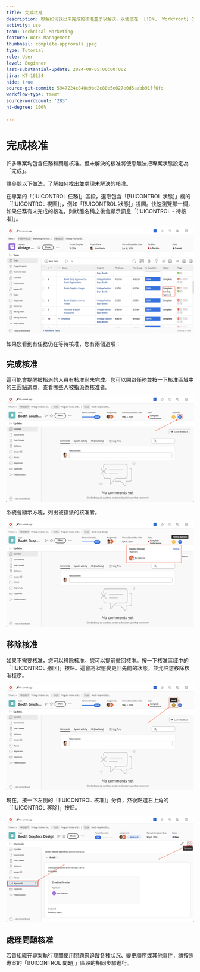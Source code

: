 ```yaml
---
title: 完成核准
description: 瞭解如何找出未完成的核准並予以解決，以便您在  [!DNL  Workfront] 的專案可以結案。
activity: use
team: Technical Marketing
feature: Work Management
thumbnail: complete-approvals.jpeg
type: Tutorial
role: User
level: Beginner
last-substantial-update: 2024-08-05T00:00:00Z
jira: KT-10134
hide: true
source-git-commit: 5947224c840e9bd2c80e5e027e0d5aabb91ff6fd
workflow-type: tm+mt
source-wordcount: '283'
ht-degree: 100%

---
```


# 完成核准

許多專案均包含任務和問題核准。但未解決的核准將使您無法把專案狀態設定為「完成」。

請參閱以下做法，了解如何找出並處理未解決的核准。

在專案的「[!UICONTROL 任務]」區段，選取包含「[!UICONTROL 狀態]」欄的「[!UICONTROL 視圖]」，例如「[!UICONTROL 狀態]」視圖。快速瀏覽那一欄，如果任務有未完成的核准，則狀態名稱之後會顯示訊息「[!UICONTROL - 待核准]」。

![專案顯示未完成核准](assets/pending-approval-1.png)

如果您看到有任務仍在等待核准，您有兩個選項：


## 完成核准

這可能會提醒被指派的人員有核准尚未完成。您可以開啟任務並按一下核准區域中的三圓點選單，查看哪些人被指派為核准者。

![顯示核准區域的任務](assets/pending-approval-2.png)

系統會顯示方塊，列出被指派的核准者。

![顯示被指派核准者的任務](assets/pending-approval-3.png)


## 移除核准

如果不需要核准，您可以移除核准。您可以提前撤回核准。按一下核准區域中的「[!UICONTROL 撤回]」按鈕。這會將狀態變更回先前的狀態，並允許您移除核准程序。

![顯示撤回按鈕的任務](assets/pending-approval-5.png)

現在，按一下左側的「[!UICONTROL 核准]」分頁，然後點選右上角的「[!UICONTROL 移除]」按鈕。

![顯示移除核准按鈕的任務](assets/pending-approval-6.png)

## 處理問題核准

若貴組織在專案執行期間使用問題來追蹤各種狀況、變更順序或其他事件，請按照專案的「[!UICONTROL 問題]」區段的相同步驟進行。
